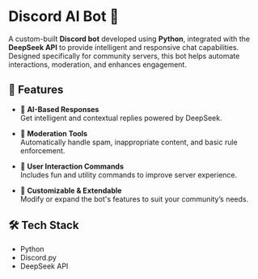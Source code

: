 # Discord AI Bot 🤖

A custom-built **Discord bot** developed using **Python**, integrated with the **DeepSeek API** to provide intelligent and responsive chat capabilities. Designed specifically for community servers, this bot helps automate interactions, moderation, and enhances engagement.

## 🚀 Features

- 🔹 **AI-Based Responses**  
  Get intelligent and contextual replies powered by DeepSeek.

- 🔹 **Moderation Tools**  
  Automatically handle spam, inappropriate content, and basic rule enforcement.

- 🔹 **User Interaction Commands**  
  Includes fun and utility commands to improve server experience.

- 🔹 **Customizable & Extendable**  
  Modify or expand the bot's features to suit your community’s needs.

## 🛠 Tech Stack

- Python
- Discord.py
- DeepSeek API


